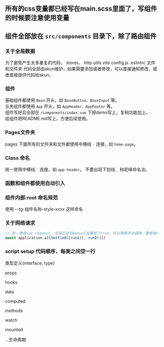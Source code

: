 ## 所有的css变量都已经写在main.scss里面了，写组件的时候要注意使用变量

## 组件全部放在 `src/components` 目录下，除了路由组件

### 关于全局数据
为了避免产生太多重复的代码，
stores、
http
utils
vite.config.js
.eslintrc
文件和文件夹 代码全部由akun维护，如果需要添加或者修改，可以直接通知修改，或者直接提供代码给akun。

### 组件
基础组件都使用 `Base` 开头，如 `BaseButton、BaseInput` 等。    
业务组件都使用 `App` 开头，如 `AppHeader、AppFooter` 等。    
组件写好后全部在 `/components/index.vue` 下把demo写上，复制功能加上。    
给组件把README.md写上，方便后续使用。


### Pages文件夹
pages 下面所有的文件夹和文件都使用中横线 `-` 连接，如 `home-page`。

### Class 命名
统一使用中横线 `-` 连接，如 `app-header`。  不要出现下划线 `_` 和驼峰命名法。 

### 函数和组件都使用自动引入

### 组件内部:root 命名规范
使用 --tg-组件名称-style-xxxx 这样命名


### 关于网络请求
```js
// 统一使用vue-request, 全局已经将manual设置成了true，所以需要手动调用，要使用runAsync，不能使用run
await application.allSettled([run1(), run2()])
```

### script setup 代码顺序，每类之间空一行
类型定义(interface, type)

props

hooks

data

computed

methods

watch

mounted

…生命周期